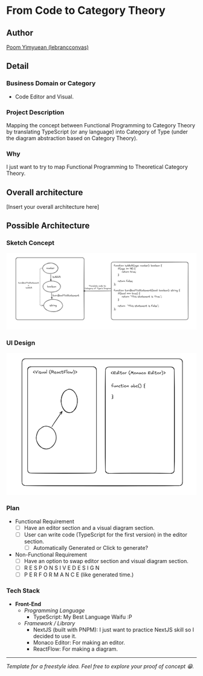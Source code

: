 # From Code to Category Theory

## Author

[Poom Yimyuean (lebrancconvas)](https://github.com/lebrancconvas)

## Detail

### Business Domain or Category

- Code Editor and Visual.

### Project Description

Mapping the concept between Functional Programming to Category Theory by translating
TypeScript (or any language) into Category of Type (under the diagram abstraction based on Category Theory).

### Why

I just want to try to map Functional Programming to Theoretical Category Theory.

## Overall architecture

[Insert your overall architecture here]

## Possible Architecture

### Sketch Concept

![Sketch Concept](docs/Cat_Simu_Sketch.png)

### UI Design

![User Interface Design](docs/UI.png)

### Plan

- Functional Requirement
  - [ ] Have an editor section and a visual diagram section.
  - [ ] User can write code (TypeScript for the first version) in the editor section.
    - [ ] Automatically Generated or Click to generate?
- Non-Functional Requirement
  - [ ] Have an option to swap editor section and visual diagram section.
  - [ ] R E S P O N S I V E     D E S I G N
  - [ ] P E R F O R M A N C E (like generated time.)

### Tech Stack

- **Front-End**
  - *Programming Language*
    - TypeScript: My Best Language Waifu :P
  - *Framework / Library*
    - NextJS (built with PNPM): I just want to practice NextJS skill so I decided to use it.
    - Monaco Editor: For making an editor.
    - ReactFlow: For making a diagram.

---
*Template for a freestyle idea. Feel free to explore your proof of concept 😁.*
